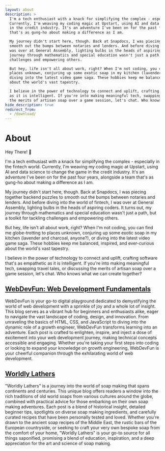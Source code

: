 ```yaml
---
layout: about
description: >
  I'm a tech enthusiast with a knack for simplifying the complex - especially in the fintech world.
  Currently, I'm weaving my coding magic at Upstart, using AI and data science to change the game
  in the credit industry. It's an adventure I've been on for the past four years, alongside a team
  that's as gung-ho about making a difference as I am.

  My journey didn't start here, though. Back at Snapdocs, I was piecing together backend puzzles to
  smooth out the bumps between notaries and lenders. And before diving into the world of fintech, I
  was over at General Assembly, lighting bulbs in the heads of aspiring coders. It turns out, my
  journey through mathematics and special education wasn't just a path, but a toolkit for tackling
  challenges and empowering others.

  But hey, life isn't all about work, right? When I'm not coding, you can find me globe-trotting to
  places unknown, conjuring up some exotic soap in my kitchen (lavender and charcoal, anyone?), or
  diving into the latest video game saga. These hobbies keep me balanced, inspired, and ever-curious
  about the world's vast tapestry.

  I believe in the power of technology to connect and uplift, crafting software that's as empathetic
  as it is intelligent. If you're into making meaningful tech, swapping travel tales, or discussing
  the merits of artisan soap over a game session, let's chat. Who knows what we can create together?
hide_description: true
redirect_from:
  - /download/
---
```


# About

<!-- author -->

Hey There! 👋

I'm a tech enthusiast with a knack for simplifying the complex - especially in the fintech world. Currently, I'm weaving my coding magic at Upstart, using AI and data science to change the game in the credit industry. It's an adventure I've been on for the past four years, alongside a team that's as gung-ho about making a difference as I am.

My journey didn't start here, though. Back at Snapdocs, I was piecing together backend puzzles to smooth out the bumps between notaries and lenders. And before diving into the world of fintech, I was over at General Assembly, lighting bulbs in the heads of aspiring coders. It turns out, my journey through mathematics and special education wasn't just a path, but a toolkit for tackling challenges and empowering others.

But hey, life isn't all about work, right? When I'm not coding, you can find me globe-trotting to places unknown, conjuring up some exotic soap in my kitchen (lavender and charcoal, anyone?), or diving into the latest video game saga. These hobbies keep me balanced, inspired, and ever-curious about the world's vast tapestry.

I believe in the power of technology to connect and uplift, crafting software that's as empathetic as it is intelligent. If you're into making meaningful tech, swapping travel tales, or discussing the merits of artisan soap over a game session, let's chat. Who knows what we can create together?

<!--posts-->

## [WebDevFun: Web Development Fundamentals](/webdevfun)

WebDevFun is your go-to digital playground dedicated to demystifying the
  world of web development with a sprinkle of joy and a whole lot of
  insight. This blog serves as a vibrant hub for beginners and enthusiasts
  alike, eager to navigate the vast landscape of coding, design, and
  innovation. From unraveling the basics of HTML, CSS, and JavaScript to
  diving into the dynamic role of a growth engineer, WebDevFun transforms
  learning into an adventure. Each post is crafted to enlighten, inspire,
  and inject a dose of excitement into your web development journey, making
  technical concepts accessible and engaging. Whether you're taking your
  first steps into coding or looking to expand your knowledge on growth
  engineering, WebDevFun is your cheerful companion through the exhilarating
  world of web development.

## [Worldly Lathers](/worldly-lathers)

"Worldly Lathers" is a journey into the world of soap making that spans
continents and centuries. This unique blog offers readers a window into the rich
traditions of old world soaps from various cultures around the globe, combined with
practical advice for those embarking on their own soap making adventures. Each post
is a blend of historical insight, detailed beginner tips, spotlights on diverse soap
making ingredients, and carefully curated recipes that have been personally tested
and loved. Whether you're drawn to the ancient soap recipes of the Middle East, the
rustic bars of the European countryside, or seeking to craft your very own bespoke
soap from the comfort of your home, "Worldly Lathers" is your go-to source for all
things saponified, promising a blend of education, inspiration, and a deep appreciation
for the art and science of soap making.